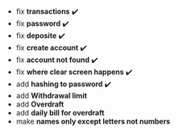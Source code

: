 * fix **transactions** ✔️
* fix **password** ✔️
* fix **deposite** ✔️
* fix **create account** ✔️
* fix **account not found** ✔️
* fix **where clear screen happens** ✔️
* add **hashing to password** ✔️
* add **Withdrawal limit**
* add **Overdraft**
* add **daily bill for overdraft**
* make **names only except letters not numbers**
